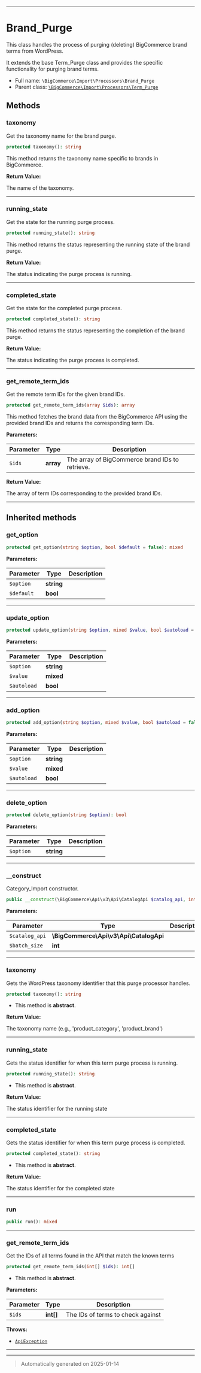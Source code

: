 ***

# Brand_Purge

This class handles the process of purging (deleting) BigCommerce brand terms from WordPress.

It extends the base Term_Purge class and provides the specific functionality for purging brand terms.

* Full name: `\BigCommerce\Import\Processors\Brand_Purge`
* Parent class: [`\BigCommerce\Import\Processors\Term_Purge`](./classes/BigCommerce/Import/Processors/Term_Purge.md)




## Methods


### taxonomy

Get the taxonomy name for the brand purge.

```php
protected taxonomy(): string
```

This method returns the taxonomy name specific to brands in BigCommerce.







**Return Value:**

The name of the taxonomy.




***

### running_state

Get the state for the running purge process.

```php
protected running_state(): string
```

This method returns the status representing the running state of the brand purge.







**Return Value:**

The status indicating the purge process is running.




***

### completed_state

Get the state for the completed purge process.

```php
protected completed_state(): string
```

This method returns the status representing the completion of the brand purge.







**Return Value:**

The status indicating the purge process is completed.




***

### get_remote_term_ids

Get the remote term IDs for the given brand IDs.

```php
protected get_remote_term_ids(array $ids): array
```

This method fetches the brand data from the BigCommerce API using the provided brand IDs and
returns the corresponding term IDs.






**Parameters:**

| Parameter | Type | Description |
|-----------|------|-------------|
| `$ids` | **array** | The array of BigCommerce brand IDs to retrieve. |


**Return Value:**

The array of term IDs corresponding to the provided brand IDs.




***


## Inherited methods


### get_option



```php
protected get_option(string $option, bool $default = false): mixed
```








**Parameters:**

| Parameter | Type | Description |
|-----------|------|-------------|
| `$option` | **string** |  |
| `$default` | **bool** |  |





***

### update_option



```php
protected update_option(string $option, mixed $value, bool $autoload = false): bool
```








**Parameters:**

| Parameter | Type | Description |
|-----------|------|-------------|
| `$option` | **string** |  |
| `$value` | **mixed** |  |
| `$autoload` | **bool** |  |





***

### add_option



```php
protected add_option(string $option, mixed $value, bool $autoload = false): bool
```








**Parameters:**

| Parameter | Type | Description |
|-----------|------|-------------|
| `$option` | **string** |  |
| `$value` | **mixed** |  |
| `$autoload` | **bool** |  |





***

### delete_option



```php
protected delete_option(string $option): bool
```








**Parameters:**

| Parameter | Type | Description |
|-----------|------|-------------|
| `$option` | **string** |  |





***

### __construct

Category_Import constructor.

```php
public __construct(\BigCommerce\Api\v3\Api\CatalogApi $catalog_api, int $batch_size): mixed
```








**Parameters:**

| Parameter | Type | Description |
|-----------|------|-------------|
| `$catalog_api` | **\BigCommerce\Api\v3\Api\CatalogApi** |  |
| `$batch_size` | **int** |  |





***

### taxonomy

Gets the WordPress taxonomy identifier that this purge processor handles.

```php
protected taxonomy(): string
```




* This method is **abstract**.




**Return Value:**

The taxonomy name (e.g., 'product_category', 'product_brand')




***

### running_state

Gets the status identifier for when this term purge process is running.

```php
protected running_state(): string
```




* This method is **abstract**.




**Return Value:**

The status identifier for the running state




***

### completed_state

Gets the status identifier for when this term purge process is completed.

```php
protected completed_state(): string
```




* This method is **abstract**.




**Return Value:**

The status identifier for the completed state




***

### run



```php
public run(): mixed
```












***

### get_remote_term_ids

Get the IDs of all terms found in the API that match
the known terms

```php
protected get_remote_term_ids(int[] $ids): int[]
```




* This method is **abstract**.



**Parameters:**

| Parameter | Type | Description |
|-----------|------|-------------|
| `$ids` | **int[]** | The IDs of terms to check against |




**Throws:**

- [`ApiException`](./classes/BigCommerce/Api/v3/ApiException.md)



***


***
> Automatically generated on 2025-01-14
